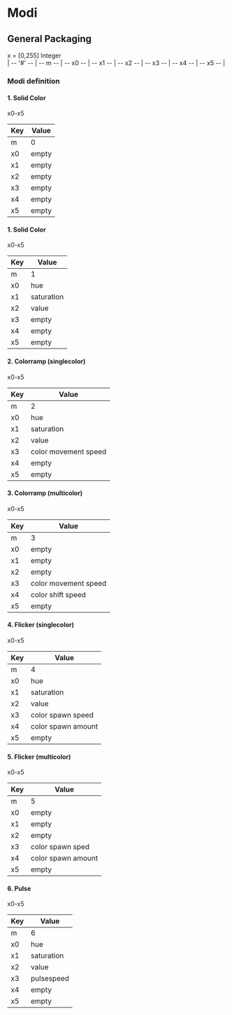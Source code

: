 # Modi

## General Packaging
x = [0,255] Integer <br />
| -- '#' -- | -- m -- | -- x0 -- | -- x1 -- | -- x2 -- | -- x3 -- | -- x4 -- | -- x5 -- |


### Modi definition

#### 1. Solid Color

x0-x5

| Key   | Value     |
|-------|-----------|
|m      | 0         |
|x0     | empty     |
|x1     | empty     |
|x2     | empty     |
|x3     | empty     |
|x4     | empty     |
|x5     | empty     |

#### 1. Solid Color

x0-x5

| Key   | Value     |
|-------|-----------|
|m      | 1         |
|x0     | hue     |
|x1     | saturation     |
|x2     | value     |
|x3     | empty     |
|x4     | empty     |
|x5     | empty     |


#### 2. Colorramp (singlecolor)

x0-x5

| Key   | Value     |
|-------|-----------|
|m      | 2         |
|x0     | hue     |
|x1     | saturation     |
|x2     | value     |
|x3     | color movement speed     |
|x4     | empty     |
|x5     | empty     |


#### 3. Colorramp (multicolor)

x0-x5

| Key   | Value     |
|-------|-----------|
|m      | 3         |
|x0     | empty     |
|x1     | empty     |
|x2     | empty     |
|x3     | color movement speed     |
|x4     | color shift speed     |
|x5     | empty     |


#### 4. Flicker (singlecolor)

x0-x5

| Key   | Value     |
|-------|-----------|
|m      | 4         |
|x0     | hue     |
|x1     | saturation     |
|x2     | value     |
|x3     | color spawn speed     |
|x4     | color spawn amount     |
|x5     | empty     |


#### 5. Flicker (multicolor)

x0-x5

| Key   | Value     |
|-------|-----------|
|m      | 5         |
|x0     | empty     |
|x1     | empty     |
|x2     | empty     |
|x3     | color spawn sped     |
|x4     | color spawn amount     |
|x5     | empty     |


#### 6. Pulse

x0-x5

| Key   | Value     |
|-------|-----------|
|m      | 6         |
|x0     | hue       |
|x1     | saturation|
|x2     | value     |
|x3     | pulsespeed|
|x4     | empty     |
|x5     | empty     |